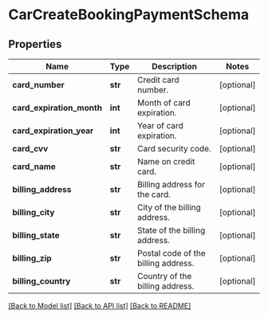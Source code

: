 # CarCreateBookingPaymentSchema

## Properties
Name | Type | Description | Notes
------------ | ------------- | ------------- | -------------
**card_number** | **str** | Credit card number. | [optional] 
**card_expiration_month** | **int** | Month of card expiration. | [optional] 
**card_expiration_year** | **int** | Year of card expiration. | [optional] 
**card_cvv** | **str** | Card security code. | [optional] 
**card_name** | **str** | Name on credit card. | [optional] 
**billing_address** | **str** | Billing address for the card. | [optional] 
**billing_city** | **str** | City of the billing address. | [optional] 
**billing_state** | **str** | State of the billing address. | [optional] 
**billing_zip** | **str** | Postal code of the billing address. | [optional] 
**billing_country** | **str** | Country of the billing address. | [optional] 

[[Back to Model list]](../README.md#documentation-for-models) [[Back to API list]](../README.md#documentation-for-api-endpoints) [[Back to README]](../README.md)


